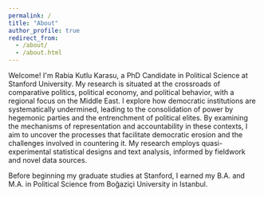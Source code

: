 ```yaml
---
permalink: /
title: "About"
author_profile: true
redirect_from: 
  - /about/
  - /about.html
---
```


Welcome! I'm Rabia Kutlu Karasu, a PhD Candidate in Political Science at Stanford University. My research is situated at the crossroads of comparative politics, political economy, and political behavior, with a regional focus on the Middle East. I explore how democratic institutions are systematically undermined, leading to the consolidation of power by hegemonic parties and the entrenchment of political elites. By examining the mechanisms of representation and accountability in these contexts, I aim to uncover the processes that facilitate democratic erosion and the challenges involved in countering it. My research employs quasi-experimental statistical designs and text analysis, informed by fieldwork and novel data sources.

Before beginning my graduate studies at Stanford, I earned my B.A. and M.A. in Political Science from Boğaziçi University in Istanbul.
